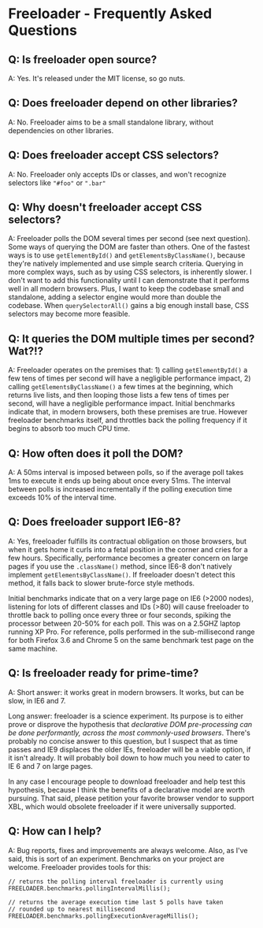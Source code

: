 # Freeloader - Frequently Asked Questions

## Q: Is freeloader open source?

A: Yes. It's released under the MIT license, so go nuts.

## Q: Does freeloader depend on other libraries?

A: No. Freeloader aims to be a small standalone library, without dependencies on
other libraries.

## Q: Does freeloader accept CSS selectors?

A: No. Freeloader only accepts IDs or classes, and won't recognize selectors
like <code>"#foo"</code> or <code>".bar"</code>

## Q: Why doesn't freeloader accept CSS selectors?

A: Freeloader polls the DOM several times per second (see next question). Some
ways of querying the DOM are faster than others. One of the fastest ways is to
use <code>getElementById()</code> and <code>getElementsByClassName()</code>,
because they're natively implemented and use simple search criteria. Querying
in more complex ways, such as by using CSS selectors, is inherently slower. I
don't want to add this functionality until I can demonstrate that it performs
well in all modern browsers. Plus, I want to keep the codebase small and
standalone, adding a selector engine would more than double the codebase. When
<code>querySelectorAll()</code> gains a big enough install base, CSS selectors
may become more feasible.

## Q: It queries the DOM multiple times per second? Wat?!?

A: Freeloader operates on the premises that: 1) calling
<code>getElementById()</code> a few tens of times per second will have a
negligible performance impact, 2) calling <code>getElementsByClassName()</code>
a few times at the beginning, which returns live lists, and then looping those
lists a few tens of times per second, will have a negligible performance impact.
Initial benchmarks indicate that, in modern browsers, both these premises are
true. However freeloader benchmarks itself, and throttles back the polling
frequency if it begins to absorb too much CPU time.

## Q: How often does it poll the DOM?

A: A 50ms interval is imposed between polls, so if the average poll takes 1ms
to execute it ends up being about once every 51ms. The interval between polls
is increased incrementally if the polling execution time exceeds 10% of the
interval time.

## Q: Does freeloader support IE6-8?

A: Yes, freeloader fulfills its contractual obligation on those browsers, but
when it gets home it curls into a fetal position in the corner and cries for a
few hours. Specifically, performance becomes a greater concern on large pages if
you use the <code>.className()</code> method, since IE6-8 don't natively
implement <code>getElementsByClassName()</code>. If freeloader doesn't detect
this method, it falls back to slower brute-force style methods.

Initial benchmarks indicate that on a very large page on IE6 (>2000 nodes),
listening for lots of different classes and IDs (>80) will cause freeloader to
throttle back to polling once every three or four seconds, spiking the processor
between 20-50% for each poll. This was on a 2.5GHZ laptop running XP Pro. For
reference, polls performed in the sub-millisecond range for both Firefox 3.6 and
Chrome 5 on the same benchmark test page on the same machine.

## Q: Is freeloader ready for prime-time?

A: Short answer: it works great in modern browsers. It works, but can be slow,
in IE6 and 7.

Long answer: freeloader is a science experiment. Its purpose is to either prove
or disprove the hypothesis that <em>declarative DOM pre-processing can be done
performantly, across the most commonly-used browsers</em>. There's probably no
concise answer to this question, but I suspect that as time passes and IE9
displaces the older IEs, freeloader will be a viable option, if it isn't
already. It will probably boil down to how much you need to cater to IE 6 and 7
on large pages.

In any case I encourage people to download freeloader and help test this
hypothesis, because I think the benefits of a declarative model are worth
pursuing. That said, please petition your favorite browser vendor to support
XBL, which would obsolete freeloader if it were universally supported.

## Q: How can I help?

A: Bug reports, fixes and improvements are always welcome. Also, as I've said,
this is sort of an experiment. Benchmarks on your project are welcome.
Freeloader provides tools for this:

    // returns the polling interval freeloader is currently using
    FREELOADER.benchmarks.pollingIntervalMillis();

    // returns the average execution time last 5 polls have taken
    // rounded up to nearest millisecond
    FREELOADER.benchmarks.pollingExecutionAverageMillis();

